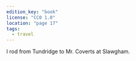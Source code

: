 ```yaml
---
edition_key: "book"
license: "CC0 1.0"
location: "page 17"
tags:
  - travel
---
```

I rod from
Tundridge to Mr. Coverts at Slawgham.
